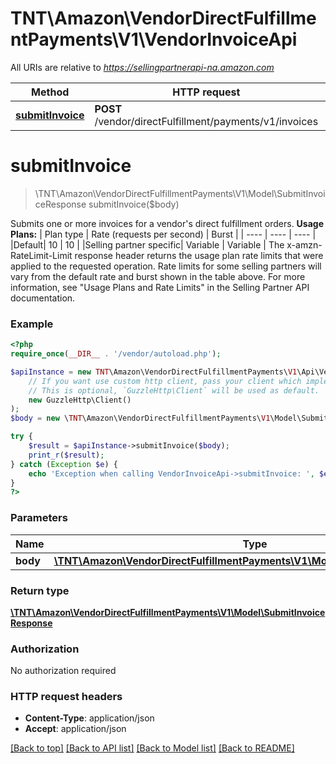 # TNT\Amazon\VendorDirectFulfillmentPayments\V1\VendorInvoiceApi

All URIs are relative to *https://sellingpartnerapi-na.amazon.com*

Method | HTTP request | Description
------------- | ------------- | -------------
[**submitInvoice**](VendorInvoiceApi.md#submitInvoice) | **POST** /vendor/directFulfillment/payments/v1/invoices | 


# **submitInvoice**
> \TNT\Amazon\VendorDirectFulfillmentPayments\V1\Model\SubmitInvoiceResponse submitInvoice($body)



Submits one or more invoices for a vendor's direct fulfillment orders.  **Usage Plans:**  | Plan type | Rate (requests per second) | Burst | | ---- | ---- | ---- | |Default| 10 | 10 | |Selling partner specific| Variable | Variable |  The x-amzn-RateLimit-Limit response header returns the usage plan rate limits that were applied to the requested operation. Rate limits for some selling partners will vary from the default rate and burst shown in the table above. For more information, see \"Usage Plans and Rate Limits\" in the Selling Partner API documentation.

### Example
```php
<?php
require_once(__DIR__ . '/vendor/autoload.php');

$apiInstance = new TNT\Amazon\VendorDirectFulfillmentPayments\V1\Api\VendorInvoiceApi(
    // If you want use custom http client, pass your client which implements `GuzzleHttp\ClientInterface`.
    // This is optional, `GuzzleHttp\Client` will be used as default.
    new GuzzleHttp\Client()
);
$body = new \TNT\Amazon\VendorDirectFulfillmentPayments\V1\Model\SubmitInvoiceRequest(); // \TNT\Amazon\VendorDirectFulfillmentPayments\V1\Model\SubmitInvoiceRequest | 

try {
    $result = $apiInstance->submitInvoice($body);
    print_r($result);
} catch (Exception $e) {
    echo 'Exception when calling VendorInvoiceApi->submitInvoice: ', $e->getMessage(), PHP_EOL;
}
?>
```

### Parameters

Name | Type | Description  | Notes
------------- | ------------- | ------------- | -------------
 **body** | [**\TNT\Amazon\VendorDirectFulfillmentPayments\V1\Model\SubmitInvoiceRequest**](../Model/SubmitInvoiceRequest.md)|  |

### Return type

[**\TNT\Amazon\VendorDirectFulfillmentPayments\V1\Model\SubmitInvoiceResponse**](../Model/SubmitInvoiceResponse.md)

### Authorization

No authorization required

### HTTP request headers

 - **Content-Type**: application/json
 - **Accept**: application/json

[[Back to top]](#) [[Back to API list]](../../README.md#documentation-for-api-endpoints) [[Back to Model list]](../../README.md#documentation-for-models) [[Back to README]](../../README.md)

